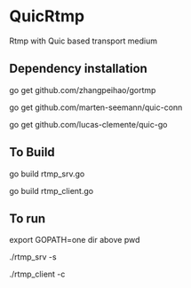 # QuicRtmp
Rtmp with Quic based transport medium


## Dependency installation

go get github.com/zhangpeihao/gortmp

go get github.com/marten-seemann/quic-conn

go get github.com/lucas-clemente/quic-go


## To Build

go build rtmp_srv.go

go build rtmp_client.go

## To run 

export GOPATH=one dir above pwd

./rtmp_srv -s

./rtmp_client -c

